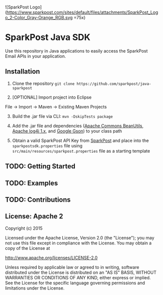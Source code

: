 ![SparkPost Logo](https://www.sparkpost.com/sites/default/files/attachments/SparkPost_Logo_2-Color_Gray-Orange_RGB.svg =75x)

# SparkPost Java SDK

Use this repository in Java applications to easily access the SparkPost Email APIs in your application.

## Installation

1. Clone the repository
  `git clone https://github.com/sparkpost/java-sparkpost`

2. [OPTIONAL] Import project into Eclipse

  File -> Import -> Maven -> Existing Maven Projects

3. Build the .jar file via CLI:
  `mvn -DskipTests package`

4. Add the .jar file and dependencies (<a href="http://commons.apache.org/proper/commons-beanutils/">Apache Commons BeanUtils</a>, <a href="http://logging.apache.org/log4j/1.2/">Apache log4j 1.x</a>, and <a href="https://code.google.com/p/google-gson/">Google Gson</a>) to your class path

5. Obtain a valid SparkPost API Key from [SparkPost](https://sparkpost.com) and place into the `sparkpostsdk.properties` file using `src/main/resources/sparkpost.properties` file as a starting template

## TODO: Getting Started

## TODO: Examples

## TODO: Contributions

## License: Apache 2
Copyright (c) 2015

Licensed under the Apache License, Version 2.0 (the "License");
you may not use this file except in compliance with the License.
You may obtain a copy of the License at

http://www.apache.org/licenses/LICENSE-2.0

Unless required by applicable law or agreed to in writing, software
distributed under the License is distributed on an "AS IS" BASIS,
WITHOUT WARRANTIES OR CONDITIONS OF ANY KIND, either express or implied.
See the License for the specific language governing permissions and
limitations under the License.
